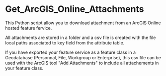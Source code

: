 Get_ArcGIS_Online_Attachments
=============================

This Python script allow you to download attachment from an ArcGIS Online hosted feature fervice. 

All attachments are stored in a folder and a csv file is created with the file local paths associated to key field 
from the attribute table. 

If you have exported your feature service as a feature class in a Geodatabase (Personnal, File, Workgroup or Enterprise), 
this csv file can be used with the ArcGIS tool "Add Attachments" to include all attachements in your feature class.
